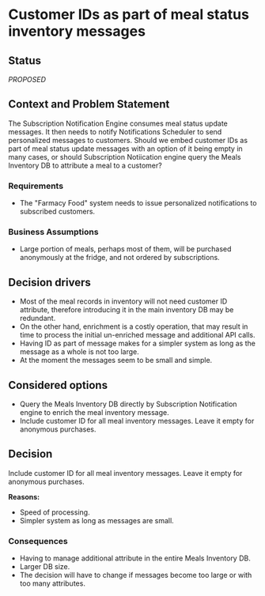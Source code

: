 # Customer IDs as part of meal status inventory messages

## Status

_PROPOSED_

## Context and Problem Statement

The Subscription Notification Engine consumes meal status update messages. It then needs to notify Notifications Scheduler to send personalized messages to customers. Should we embed customer IDs as part of meal status update messages with an option of it being empty in many cases, or should Subscription Notiication engine query the Meals Inventory DB to attribute a meal to a customer?

### Requirements

* The "Farmacy Food" system needs to issue personalized notifications to subscribed customers.

### Business Assumptions

* Large portion of meals, perhaps most of them, will be purchased anonymously at the fridge, and not ordered by subscriptions.

## Decision drivers

* Most of the meal records in inventory will not need customer ID attribute, therefore introducing it in the main inventory DB may be redundant.
* On the other hand, enrichment is a costly operation, that may result in time to process the initial un-enriched message and additional API calls.
* Having ID as part of message makes for a simpler system as long as the message as a whole is not too large.
* At the moment the messages seem to be small and simple.

## Considered options 

* Query the Meals Inventory DB directly by Subscription Notification engine to enrich the meal inventory message.
* Include customer ID for all meal inventory messages. Leave it empty for anonymous purchases.

## Decision

Include customer ID for all meal inventory messages. Leave it empty for anonymous purchases.

__Reasons:__ 
* Speed of processing.
* Simpler system as long as messages are small.

### Consequences

* Having to manage additional attribute in the entire Meals Inventory DB.
* Larger DB size.
* The decision will have to change if messages become too large or with too many attributes.